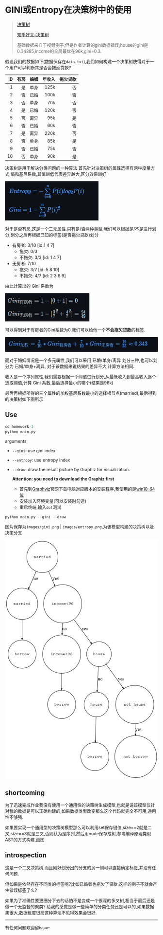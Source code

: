 # GINI或Entropy在决策树中的使用

> [决策树](https://www.bilibili.com/video/BV1T7411b7DG)
>
> [知乎好文-决策树](https://zhuanlan.zhihu.com/p/30059442)
>
> 基础数据来自于视频例子,但是作者计算的gini数据错误,house的gini是0.34285,income的全局最优在96k,gini=0.3.

假设我们的数据如下(数据保存在`data.txt`),我们如何构建一个决策树使得对于一个用户可以判断其是否会拖延贷款?

|ID|有房|婚姻|年收入|拖欠贷款|
|--:|--:|--:|--:|--:|
|1|是|单身|125k|否|
|2|否|已婚|100k|否|
|3|否|单身|70k|否|
|4|是|已婚|120k|否|
|5|否|离异|95k|是|
|6|否|已婚|60k|否|
|7|是|离异|220k|否|
|8|否|单身|85k|是|
|9|否|已婚|75k|否|
|10|否|单身|90k|是|

决策树是用于解决分类问题的一种算法.首先针对决策树的属性选择有两种度量方式,熵和基尼系数,其值越低代表差异越大,区分效果越好

![20220409195220](https://raw.githubusercontent.com/learner-lu/picbed/master/20220409195220.png)

对于是否有房,这是一个二元属性.只有是/否两种类型.我们可以根据是/不是进行划分,划分之后再根据已知的标签(是否拖欠贷款)划分

- 有房者: 3/10 [id:1 4 7]
  - 拖欠: 0/3
  - 不拖欠: 3/3 [id: 1 4 7]
- 无房者: 7/10
  - 拖欠: 3/7 [id: 5 8 10]
  - 不拖欠: 4/7 [id: 2 3 6 9]

由此计算出的 Gini 系数为

![20220409195913](https://raw.githubusercontent.com/learner-lu/picbed/master/20220409195913.png)

可以得到对于有房者的Gini系数为0,我们可以给他一个**不会拖欠贷款**的标签.

![20220409195520](https://raw.githubusercontent.com/learner-lu/picbed/master/20220409195520.png)

而对于婚姻情况是一个多元属性,我们可以采用 已婚/单身/离异 划分三种,也可以划分为 已婚/单身+离异, 对于该数据来说结果的差异不大,计算方法相同.

收入是一个序列属性,我们需要根据一个阈值进行划分,从最低收入到最高收入逐个选取阈值,计算 Gini 系数,最后选择最小的哪个(结果是96k)

最后再根据所得的三个属性的加权基尼系数最小的选择根节点(married),最后得到的决策树如下图所示

## Use

```python
cd homework-1
python main.py
```

arguments:

- `--gini`: use gini index
- `--entropy`: use entropy index
- `--draw`: draw the result picture by Graphiz for visualization.

  **Attention: you need to download the Graphiz first**

  - 首先到[Graphviz](http://graphviz.org/download/)官网下载电脑对应版本的安装程序,我使用的是[win10-64位](https://github.com/luzhixing12345/compilation-principle/releases/download/v0.0.2/windows_10_cmake_Release_graphviz-install-3.0.0-win64.exe)
  - 安装加入环境变量(可以安装时勾选)
  - 重启终端,输入`dot`测试

```python
python main.py --gini --draw
```

图片保存为`images/gini.png` | `images/entropy.png`,为该模型构建的决策树以及决策分支

![gini](images/gini.png)

## shortcoming

为了迅速完成作业我没有使用一个通用性的决策树生成模型,也就是说该模型仅针对我的数据是可以正确构建的,如果数据类型改变那么这个代码就完全不可用,通用性不够强.

如果要实现一个通用型的决策树模型那么可以利用set保存键值,size==2就是二叉,size==3就是三叉,否则认为是序列,然后用node保存成树,参考编译原理类似AST的方式构建,画图

## introspection

这是一个二叉决策树,而且刚好划分出的分支的另一侧可以直接确定标签,并没有任何问题.

但如果是依然存在不同类的标签呢?比如已婚者也拖欠了贷款,这样的例子不就会产生错误标签了么?

如果为了准确性要更细分下去的话怕不是变成一个很深的多叉树,相当于最后还是做一个无监督的聚类? 给我的感觉是做一些简单的分类任务还是可以的,如果数据集很大,数据维度很高这种算法不见得效果会很好.

---

有任何问题欢迎留issue
